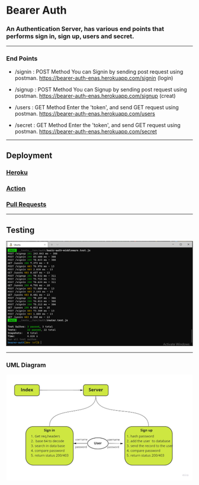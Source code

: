 # Bearer Auth

### An Authentication Server, has various end points that performs sign in, sign up, users and secret.
****
### End Points
*  /signin : POST Method
   You can Signin by sending post request using postman.
    https://bearer-auth-enas.herokuapp.com/signin (login)

*  /signup : POST Method
   You can Signup by sending post request using postman.
    https://bearer-auth-enas.herokuapp.com/signup (creat)

* /users : GET Method
Enter the 'token', and send GET request using postman.
https://bearer-auth-enas.herokuapp.com/users  

* /secret : GET Method
Enter the 'token', and send GET request using postman.
https://bearer-auth-enas.herokuapp.com/secret  
****

## Deployment

### [Heroku](https://bearer-auth-enas.herokuapp.com/) 
### [Action](https://github.com/En-ZUH/bearer-auth/actions)
### [Pull Requests](https://github.com/En-ZUH/bearer-auth/pulls)

****
## Testing
![img](test.PNG)

***

### UML Diagram

![img](uml7.jpg)
